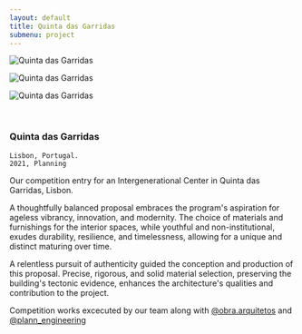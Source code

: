 ```yaml
---
layout: default
title: Quinta das Garridas
submenu: project
---
```


![Quinta das Garridas](/works/quinta-das-garridas/01.jpg)

![Quinta das Garridas](/works/quinta-das-garridas/02.jpg)

![Quinta das Garridas](/works/quinta-das-garridas/03.jpg)

<br id="scr-to-here" />

### Quinta das Garridas

	Lisbon, Portugal.
	2021, Planning

Our competition entry for an Intergenerational Center in Quinta das Garridas, Lisbon.

A thoughtfully balanced proposal embraces the program's aspiration for ageless vibrancy, innovation, and modernity. The choice of materials and furnishings for the interior spaces, while youthful and non-institutional, exudes durability, resilience, and timelessness, allowing for a unique and distinct maturing over time.

A relentless pursuit of authenticity guided the conception and production of this proposal. Precise, rigorous, and solid material selection, preserving the building's tectonic evidence, enhances the architecture's qualities and contribution to the project.

Competition works excecuted by our team along with [@obra.arquitetos](https://www.instagram.com/obra.arquitetos) and [@plann_engineering](https://www.instagram.com/plann_engineering)
